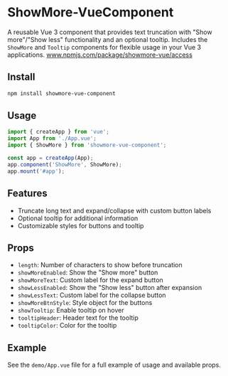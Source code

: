 
# ShowMore-VueComponent

A reusable Vue 3 component that provides text truncation with "Show more"/"Show less" functionality and an optional tooltip. Includes the `ShowMore` and `Tooltip` components for flexible usage in your Vue 3 applications.
www.npmjs.com/package/showmore-vue/access

## Install
```bash
npm install showmore-vue-component
```

## Usage
```js
import { createApp } from 'vue';
import App from './App.vue';
import { ShowMore } from 'showmore-vue-component';

const app = createApp(App);
app.component('ShowMore', ShowMore);
app.mount('#app');
```

## Features
- Truncate long text and expand/collapse with custom button labels
- Optional tooltip for additional information
- Customizable styles for buttons and tooltip

## Props
- `length`: Number of characters to show before truncation
- `showMoreEnabled`: Show the "Show more" button
- `showMoreText`: Custom label for the expand button
- `showLessEnabled`: Show the "Show less" button after expansion
- `showLessText`: Custom label for the collapse button
- `showMoreBtnStyle`: Style object for the buttons
- `showTooltip`: Enable tooltip on hover
- `tooltipHeader`: Header text for the tooltip
- `tooltipColor`: Color for the tooltip

## Example
See the `demo/App.vue` file for a full example of usage and available props.
